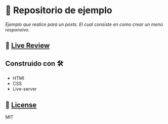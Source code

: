 # 🚀 Repositorio de ejemplo

_Ejemplo que realice para un posts. El cual consiste en como crear un menú responsivo._

## 📱 [Live Review](https://example-menu-responsive.vercel.app/)

## Construido con 🛠️

* HTMl
* CSS
* Live-server

## 📄  [License](https://choosealicense.com/licenses/mit/)

MIT